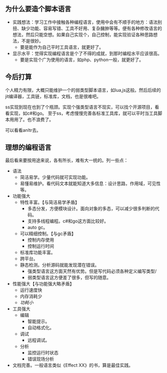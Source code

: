 ﻿## 为什么要造个脚本语言
- 实践想法：学习工作中接触各种编程语言，使用中会有不顺手的地方：语法别扭、缺少功能、容易写错、工具不好用、复杂臃肿等等。便有各种修改语言的想法，然后只能空想。如果自己实现个，自己控制，能实现验证各种思路想法，不是很妙。
    - 要是能作为自己平时工具语言，就更好了。
- 显示水平：觉得实现编程语言是个了不得的成就，到那时编程水平应该很高。
    - 要是实现个广为使用的语言，如php、python一般，就更好了。

## 今后打算
个人精力有限，大概只能维护一个的弱类型脚本语言，如lua,js这般。然后后续的jit编译器，工具链，标准库，文档，也是很难吧。

ss实现到现在也到了个瓶颈。实现个强类型语言不现实，可以找个开源项目，看看实现，如c#和go。
至于ss，考虑慢慢完善各标准工具库，就可以平时当工具脚本用用了。也不浪费了。

可以看看anltr去。

## 理想的编程语言
最后看来要按用途来说，各有所长，难有大一统的。列一些点：
- 语法
    - 简洁易学。少量代码就可实现功能。
    - 易懂易维护。看代码文本就能知道大多信息：设计思路，作用域，可见性等。
- 功能强大
    - 特性丰富。【与简洁易学矛盾】
        - 多态分发，方便模块设计。面向对象的多态，可以减少很多判断的代码。
        - 支持多线程编程。c#和go这方面比较好。
        - auto gc。
    - 可以精细控制。【与gc矛盾】
        - 控制内存使用
        - 控制运行时间
    - 标准库功能丰富。
    - 跨平台。
    - 静态检测。分析源码就能发现潜在错误。
        - 强类型语言这方面天然有优势。但是写代码必须各种定义编写类型/
        - 弱类型语言这方便差了很多，但写的随意。
- 性能强大【与功能强大略矛盾】
    - 运行速度快
    - 内存消耗少
    - *功耗小*
- 工具强大
    - 编辑
        - 智能提示。
        - 自动格式化。
    - 调试
        - 远程调试。
    - 分析
        - 监控运行时状态
        - 错误现场分析
- 文档完善。一般语言类似《Effect XX》的书，算是最佳实践。